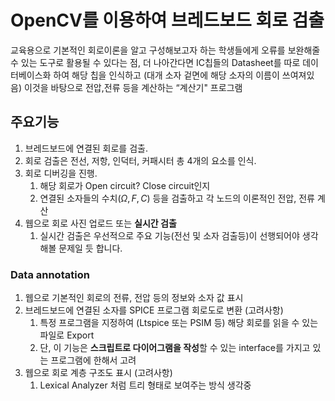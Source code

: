 # OpenCV를 이용하여 브레드보드 회로 검출

교육용으로 기본적인 회로이론을 알고 구성해보고자 하는 학생들에게 오류를 보완해줄 수 있는 도구로 활용될 수 있다는 점, 더 나아간다면 IC칩들의 Datasheet를 따로 데이터베이스화 하여 해당 칩을 인식하고 (대개 소자 겉면에 해당 소자의 이름이 쓰여져있음) 이것을 바탕으로 전압,전류 등을 계산하는 “계산기" 프로그램

## 주요기능

1. 브레드보드에 연결된 회로를 검출.
2. 회로 검출은 전선, 저항, 인덕터, 커패시터 총 4개의 요소를 인식.
3. 회로 디버깅을 진행.
   1. 해당 회로가 Open circuit? Close circuit인지
   2. 연결된 소자들의 수치($\Omega,F,C)$ 등을 검출하고 각 노드의 이론적인 전압, 전류 계산
4. 웹으로 회로 사진 업로드 또는 **실시간 검출**
   1. 실시간 검출은 우선적으로 주요 기능(전선 및 소자 검출등)이 선행되어야 생각해볼 문제일 듯 합니다.

### Data annotation

1. 웹으로 기본적인 회로의 전류, 전압 등의 정보와 소자 값 표시
2. 브레드보드에 연결된 소자를 SPICE 프로그램 회로도로 변환 (고려사항)
   1. 특정 프로그램을 지정하여 (Ltspice 또는 PSIM 등) 해당 회로를 읽을 수 있는 파일로 Export
   2. 단, 이 기능은 **스크립트로 다이어그램을 작성**할 수 있는 interface를 가지고 있는 프로그램에 한해서 고려
3. 웹으로 회로 계층 구조도 표시 (고려사항)
   1. Lexical Analyzer 처럼 트리 형태로 보여주는 방식 생각중
